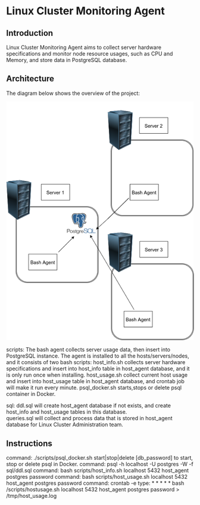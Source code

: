 # <h1>Linux Cluster Monitoring Agent

## <h2>Introduction
Linux Cluster Monitoring Agent aims to collect server hardware specifications and monitor node resource usages, such as CPU and Memory, and store data in PostgreSQL database.

## <h2>Architecture
The diagram below shows the overview of the project:
  
![image](https://raw.githubusercontent.com/jarviscanada/jarvis_data_eng_derek/feature_linux_sql/linux_sql/Picture/1.png)

scripts:
The bash agent collects server usage data, then insert into PostgreSQL instance. The agent is installed to all the hosts/servers/nodes, and it consists of two bash scripts:
  host_info.sh collects server hardware specifications and insert into host_info table in host_agent database, and it is only run once when installing.
  host_usage.sh collect current host usage and insert into host_usage table in host_agent database, and crontab job will make it run every minute.
  psql_docker.sh starts,stops or delete psql container in Docker.

sql:
 ddl.sql will create host_agent database if not exists, and create host_info and host_usage tables in this database.  
 queries.sql will collect and process data that is stored in host_agent database for Linux Cluster Administration team.
 
 ## <h2>Instructions
  command: ./scripts/psql_docker.sh start|stop|delete [db_password]
  to start, stop or delete psql in Docker.
  command: psql -h localhost -U postgres -W -f sql/ddl.sql
  command: bash scripts/host_info.sh localhost 5432 host_agent postgres password
  command: bash scripts/host_usage.sh localhost 5432 host_agent postgres password
  command: crontab -e
  type: * * * * * bash /scripts/hostusage.sh localhost 5432 host_agent postgres password > /tmp/host_usage.log
  
  
